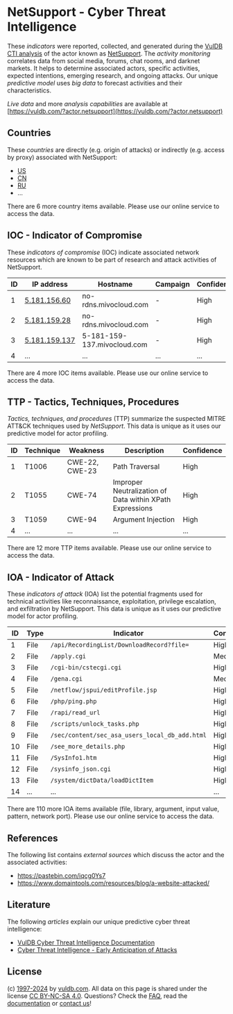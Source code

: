 # NetSupport - Cyber Threat Intelligence

These _indicators_ were reported, collected, and generated during the [VulDB CTI analysis](https://vuldb.com/?kb.cti) of the actor known as [NetSupport](https://vuldb.com/?actor.netsupport). The _activity monitoring_ correlates data from social media, forums, chat rooms, and darknet markets. It helps to determine associated actors, specific activities, expected intentions, emerging research, and ongoing attacks. Our unique _predictive model_ uses _big data_ to forecast activities and their characteristics.

_Live data_ and more _analysis capabilities_ are available at [https://vuldb.com/?actor.netsupport](https://vuldb.com/?actor.netsupport)

## Countries

These _countries_ are directly (e.g. origin of attacks) or indirectly (e.g. access by proxy) associated with NetSupport:

* [US](https://vuldb.com/?country.us)
* [CN](https://vuldb.com/?country.cn)
* [RU](https://vuldb.com/?country.ru)
* ...

There are 6 more country items available. Please use our online service to access the data.

## IOC - Indicator of Compromise

These _indicators of compromise_ (IOC) indicate associated network resources which are known to be part of research and attack activities of NetSupport.

ID | IP address | Hostname | Campaign | Confidence
-- | ---------- | -------- | -------- | ----------
1 | [5.181.156.60](https://vuldb.com/?ip.5.181.156.60) | no-rdns.mivocloud.com | - | High
2 | [5.181.159.28](https://vuldb.com/?ip.5.181.159.28) | no-rdns.mivocloud.com | - | High
3 | [5.181.159.137](https://vuldb.com/?ip.5.181.159.137) | 5-181-159-137.mivocloud.com | - | High
4 | ... | ... | ... | ...

There are 4 more IOC items available. Please use our online service to access the data.

## TTP - Tactics, Techniques, Procedures

_Tactics, techniques, and procedures_ (TTP) summarize the suspected MITRE ATT&CK techniques used by _NetSupport_. This data is unique as it uses our predictive model for actor profiling.

ID | Technique | Weakness | Description | Confidence
-- | --------- | -------- | ----------- | ----------
1 | T1006 | CWE-22, CWE-23 | Path Traversal | High
2 | T1055 | CWE-74 | Improper Neutralization of Data within XPath Expressions | High
3 | T1059 | CWE-94 | Argument Injection | High
4 | ... | ... | ... | ...

There are 12 more TTP items available. Please use our online service to access the data.

## IOA - Indicator of Attack

These _indicators of attack_ (IOA) list the potential fragments used for technical activities like reconnaissance, exploitation, privilege escalation, and exfiltration by NetSupport. This data is unique as it uses our predictive model for actor profiling.

ID | Type | Indicator | Confidence
-- | ---- | --------- | ----------
1 | File | `/api/RecordingList/DownloadRecord?file=` | High
2 | File | `/apply.cgi` | Medium
3 | File | `/cgi-bin/cstecgi.cgi` | High
4 | File | `/gena.cgi` | Medium
5 | File | `/netflow/jspui/editProfile.jsp` | High
6 | File | `/php/ping.php` | High
7 | File | `/rapi/read_url` | High
8 | File | `/scripts/unlock_tasks.php` | High
9 | File | `/sec/content/sec_asa_users_local_db_add.html` | High
10 | File | `/see_more_details.php` | High
11 | File | `/SysInfo1.htm` | High
12 | File | `/sysinfo_json.cgi` | High
13 | File | `/system/dictData/loadDictItem` | High
14 | ... | ... | ...

There are 110 more IOA items available (file, library, argument, input value, pattern, network port). Please use our online service to access the data.

## References

The following list contains _external sources_ which discuss the actor and the associated activities:

* https://pastebin.com/iqcg0Ys7
* https://www.domaintools.com/resources/blog/a-website-attacked/

## Literature

The following _articles_ explain our unique predictive cyber threat intelligence:

* [VulDB Cyber Threat Intelligence Documentation](https://vuldb.com/?kb.cti)
* [Cyber Threat Intelligence - Early Anticipation of Attacks](https://www.scip.ch/en/?labs.20201022)

## License

(c) [1997-2024](https://vuldb.com/?kb.changelog) by [vuldb.com](https://vuldb.com/?kb.about). All data on this page is shared under the license [CC BY-NC-SA 4.0](https://creativecommons.org/licenses/by-nc-sa/4.0/). Questions? Check the [FAQ](https://vuldb.com/?kb.faq), read the [documentation](https://vuldb.com/?kb) or [contact us](https://vuldb.com/?contact)!
